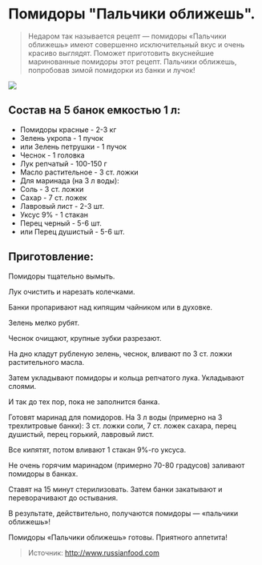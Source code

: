 # Помидоры "Пальчики оближешь".
> Недаром так называется рецепт — помидоры «Пальчики оближешь» имеют совершенно исключительный вкус и очень красиво выглядят. Поможет приготовить вкуснейшие маринованные помидоры этот рецепт. Пальчики оближешь, попробовав зимой помидорки из банки и лучок!

![](/images/Kulinar/Zagotovki/pomidor_marinovanie.jpg)

## Состав на 5 банок емкостью 1 л:
- Помидоры красные - 2-3 кг
- Зелень укропа - 1 пучок
- или Зелень петрушки - 1 пучок
- Чеснок - 1 головка
- Лук репчатый - 100-150 г
- Масло растительное - 3 ст. ложки
- Для маринада (на 3 л воды):
- Соль - 3 ст. ложки
- Сахар - 7 ст. ложек
- Лавровый лист - 2-3 шт.
- Уксус 9% - 1 стакан
- Перец черный - 5-6 шт.
- или Перец душистый - 5-6 шт.

## Приготовление:
Помидоры тщательно вымыть.

Лук очистить и нарезать колечками.

Банки пропаривают над кипящим чайником или в духовке.

Зелень мелко рубят.

Чеснок очищают, крупные зубки разрезают.

На дно кладут рубленую зелень, чеснок, вливают по 3 ст. ложки растительного масла.

Затем укладывают помидоры и кольца репчатого лука. Укладывают слоями.

И так до тех пор, пока не заполнится банка.

Готовят маринад для помидоров. На 3 л воды (примерно на 3 трехлитровые банки): 3 ст. ложки соли, 7 ст. ложек сахара, перец душистый, перец горький, лавровый лист.

Все кипятят, потом вливают 1 стакан 9%-го уксуса.

Не очень горячим маринадом (примерно 70-80 градусов) заливают помидоры в банках.

Ставят на 15 минут стерилизовать. Затем банки закатывают и переворачивают до остывания.

В результате, действительно, получаются помидоры — «пальчики оближешь»!

Помидоры «Пальчики оближешь» готовы. Приятного аппетита!

> Источник: http://www.russianfood.com
